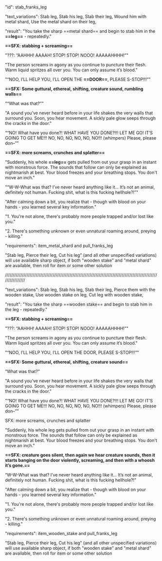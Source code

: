 "id": stab_franks_leg

"text_variations":
Stab leg, Stab his leg, Stab their leg, Wound him with metal shard,  Use the metal shard on their leg,

"result":
"You take the sharp ==metal shard== and begin to stab him in the **==leg==** - repeatedly." 

**==SFX: stabbing + screaming==** 

"???: “AAHHH! AAAAH! STOP! STOP! NOOO! AAAAAHHHH!”"

"The person screams in agony as you continue to puncture their flesh. Warm liquid spritzes all over you. You can only assume it’s blood."

"“NOO, I’LL HELP YOU, I’LL OPEN THE **==DOOR==**, PLEASE S-STOP!!!”"

**==SFX: Some guttural, ethereal, shifting, creature sound, rumbling walls==**

"“What was that?”"

"A sound you’ve never heard before in your life shakes the very walls that surround you. Soon, you hear movement. A sickly pale glow seeps through the cracks in the door."

"“NO! What have you done?! WHAT HAVE YOU DONE?!!! LET ME GO! IT’S GOING TO GET ME!!! NO, NO, NO, NO, NO, NO!!! (whimpers) Please, please don–”"

**==SFX: more screams, crunches and splatter==**

"Suddenly, his whole **==leg==** gets pulled from out your grasp in an instant with monstrous force. The sounds that follow can only be explained as nightmarish at best. Your blood freezes and your breathing stops. You don't move an inch."

"“W-W-What was that? I’ve never heard anything like it... It’s not an animal, definitely not human. Fucking shit, what is this fucking hellhole?!”"

"After calming down a bit, you realize that - though with blood on your hands - you learned several key information."

"1. You're not alone, there's probably more people trapped and/or lost like you."

"2. There's something unknown or even unnatural roaming around, preying - killing."

"requirements": item_metal_shard and pull_franks_leg 

"Stab leg, Pierce their leg, Cut his leg" (and all other unspecified variations) will use available sharp object, if both "wooden stake" and "metal shard" are available, then roll for item or some other solution

////////////////////////////////////////////////////////////////////////////////////////////////////////////////

"text_variations":
Stab leg, Stab his leg, Stab their leg, Pierce them with the wooden stake, Use wooden stake on leg, Cut leg with wooden stake,

"result":
"You take the sharp ==wooden stake== and begin to stab him in the leg - repeatedly." 

**==SFX: stabbing + screaming==** 

"???: “AAHHH! AAAAH! STOP! STOP! NOOO! AAAAAHHHH!”"

"The person screams in agony as you continue to puncture their flesh. Warm liquid spritzes all over you. You can only assume it’s blood."

"“NOO, I’LL HELP YOU, I’LL OPEN THE DOOR, PLEASE S-STOP!!!”"

**==SFX: Some guttural, ethereal, shifting, creature sound==**

“What was that?” 

"A sound you’ve never heard before in your life shakes the very walls that surround you. Soon, you hear movement. A sickly pale glow seeps through the cracks in the door."

"“NO! What have you done?! WHAT HAVE YOU DONE?!!! LET ME GO! IT’S GOING TO GET ME!!! NO, NO, NO, NO, NO, NO!!! (whimpers) Please, please don–”"

SFX: more screams, crunches and splatter 

"Suddenly, his whole leg gets pulled from out your grasp in an instant with monstrous force. The sounds that follow can only be explained as nightmarish at best. Your blood freezes and your breathing stops. You don't move an inch."

**==SFX: creature goes silent, then again we hear creature sounds, then it starts banging on the door violently, screaming, and then with a whoosh it’s gone.==**

“W-W-What was that? I’ve never heard anything like it... It’s not an animal, definitely not human. Fucking shit, what is this fucking hellhole?!”

"After calming down a bit, you realize that - though with blood on your hands - you learned several key information."

"1. You're not alone, there's probably more people trapped and/or lost like you."

"2. There's something unknown or even unnatural roaming around, preying - killing."

"requirements": item_wooden_stake and pull_franks_leg

"Stab leg, Pierce their leg, Cut his leg" (and all other unspecified variations) will use available sharp object, if both "wooden stake" and "metal shard" are available, then roll for item or some other solution